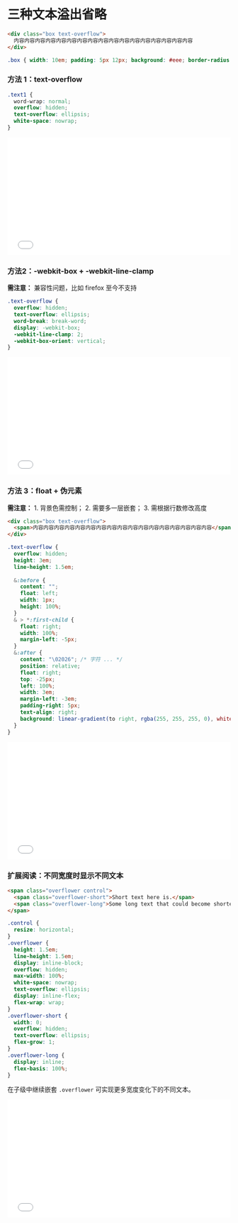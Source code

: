 # 三种文本溢出省略

```html
<div class="box text-overflow">
  内容内容内容内容内容内容内容内容内容内容内容内容内容内容内容内容内容
</div>
```
```css
.box { width: 10em; padding: 5px 12px; background: #eee; border-radius: 4px; }
```

### 方法 1：text-overflow

```css
.text1 {
  word-wrap: normal;
  overflow: hidden;
  text-overflow: ellipsis;
  white-space: nowrap;
}
```

<iframe height="265" style="width: 100%;" scrolling="no" title="文本溢出省略 text-overflow: ellipsis;" src="//codepen.io/foreverZ133/embed/RvYovR/?height=265&theme-id=dark&default-tab=result" frameborder="no" allowtransparency="true" allowfullscreen="true">
  See the Pen <a href='https://codepen.io/foreverZ133/pen/RvYovR/'>文本溢出省略 text-overflow: ellipsis;</a> by 张永恒
  (<a href='https://codepen.io/foreverZ133'>@foreverZ133</a>) on <a href='https://codepen.io'>CodePen</a>.
</iframe>

### 方法2：-webkit-box + -webkit-line-clamp

**需注意：** 兼容性问题，比如 firefox 至今不支持

```css
.text-overflow {
  overflow: hidden;
  text-overflow: ellipsis;
  word-break: break-word;
  display: -webkit-box;
  -webkit-line-clamp: 2;
  -webkit-box-orient: vertical;
}
```

<iframe height="265" style="width: 100%;" scrolling="no" title="文本溢出省略 -webkit-box + -webkit-line-clamp" src="//codepen.io/foreverZ133/embed/jdvVRz/?height=265&theme-id=dark&default-tab=result" frameborder="no" allowtransparency="true" allowfullscreen="true">
  See the Pen <a href='https://codepen.io/foreverZ133/pen/jdvVRz/'>文本溢出省略 -webkit-box + -webkit-line-clamp</a> by 张永恒
  (<a href='https://codepen.io/foreverZ133'>@foreverZ133</a>) on <a href='https://codepen.io'>CodePen</a>.
</iframe>

### 方法 3：float + 伪元素

**需注意：** 1. 背景色需控制； 2. 需要多一层嵌套； 3. 需根据行数修改高度

```html
<div class="box text-overflow">
  <span>内容内容内容内容内容内容内容内容内容内容内容内容内容内容内容内容内容</span>
</div>
```
```scss
.text-overflow {
  overflow: hidden;
  height: 3em;
  line-height: 1.5em;
  
  &:before {
    content: "";
    float: left;
    width: 1px;
    height: 100%;
  }
  & > *:first-child {
    float: right;
    width: 100%;
    margin-left: -5px;
  }        
  &:after {
    content: "\02026"; /* 字符 ... */
    position: relative;
    float: right;
    top: -25px;
    left: 100%;
    width: 3em;
    margin-left: -3em;
    padding-right: 5px;
    text-align: right;
    background: linear-gradient(to right, rgba(255, 255, 255, 0), white 50%, white);
  }
}
```

<iframe height="265" style="width: 100%;" scrolling="no" title="三种文本溢出省略 float + 伪元素" src="//codepen.io/foreverZ133/embed/Odobeg/?height=265&theme-id=dark&default-tab=result" frameborder="no" allowtransparency="true" allowfullscreen="true">
  See the Pen <a href='https://codepen.io/foreverZ133/pen/Odobeg/'>三种文本溢出省略 float + 伪元素</a> by 张永恒
  (<a href='https://codepen.io/foreverZ133'>@foreverZ133</a>) on <a href='https://codepen.io'>CodePen</a>.
</iframe>

### 扩展阅读：不同宽度时显示不同文本
```html
<span class="overflower control">
  <span class="overflower-short">Short text here is.</span>
  <span class="overflower-long">Some long text that could become shorter.</span>
</span>
```
```css
.control {
  resize: horizontal;
}
.overflower {
  height: 1.5em;
  line-height: 1.5em;
  display: inline-block;
  overflow: hidden;
  max-width: 100%;
  white-space: nowrap;
  text-overflow: ellipsis;
  display: inline-flex;
  flex-wrap: wrap;
}
.overflower-short {
  width: 0;
  overflow: hidden;
  text-overflow: ellipsis;
  flex-grow: 1;
}
.overflower-long {
  display: inline;
  flex-basis: 100%;
}
```

在子级中继续嵌套 `.overflower` 可实现更多宽度变化下的不同文本。

<iframe height="265" style="width: 100%;" scrolling="no" title="不同宽度显示不同文字" src="//codepen.io/foreverZ133/embed/XOPpYb/?height=265&theme-id=dark&default-tab=result" frameborder="no" allowtransparency="true" allowfullscreen="true">
  See the Pen <a href='https://codepen.io/foreverZ133/pen/XOPpYb/'>不同宽度显示不同文字</a> by 张永恒
  (<a href='https://codepen.io/foreverZ133'>@foreverZ133</a>) on <a href='https://codepen.io'>CodePen</a>.
</iframe>